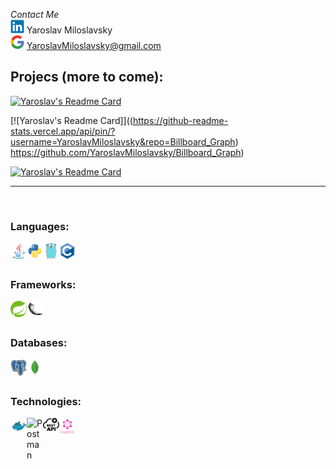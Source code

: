 <i> Contact Me </i>
<br>
[<img align="" alt="Yaroslav Miloslavsky | LinkedIn" width="22px" src="https://raw.githubusercontent.com/devicons/devicon/master/icons/linkedin/linkedin-original.svg" />][linkedin] 
Yaroslav Miloslavsky
<br>
<img align="" alt="Yaroslav Miloslavsky | LinkedIn" width="22px" src="https://raw.githubusercontent.com/devicons/devicon/master/icons/google/google-original.svg" /> YaroslavMiloslavsky@gmail.com

## Projecs (more to come):

[![Yaroslav's Readme Card](https://github-readme-stats.vercel.app/api/pin/?username=YaroslavMiloslavsky&repo=ToDoList-App)]( https://github.com/YaroslavMiloslavsky/ToDoList-App)

[![Yaroslav's Readme Card]]((https://github-readme-stats.vercel.app/api/pin/?username=YaroslavMiloslavsky&repo=Billboard_Graph) https://github.com/YaroslavMiloslavsky/Billboard_Graph)

[![Yaroslav's Readme Card](https://github-readme-stats.vercel.app/api/pin/?username=YaroslavMiloslavsky&repo=Assembly-Parser)]( https://github.com/YaroslavMiloslavsky/Assembly-Parser)

 

<hr />
<br />

### Languages:
<img align="left" alt="Java" width="26px" src="https://raw.githubusercontent.com/devicons/devicon/master/icons/java/java-original.svg" />

<img align="left" alt="Python" width="26px" src="https://raw.githubusercontent.com/devicons/devicon/master/icons/python/python-original.svg" />

<img align="left" alt="Go" width="26px" src="https://raw.githubusercontent.com/devicons/devicon/master/icons/go/go-original.svg" />

<img align="left" alt="C" width="26px" src="https://raw.githubusercontent.com/devicons/devicon/master/icons/c/c-original.svg" />


<br />
<br />


### Frameworks:
<img align="left" alt="Spring" width="26px" src="https://raw.githubusercontent.com/devicons/devicon/master/icons/spring/spring-original.svg" />

<img align="left" alt="Flask" width="26px" src="https://raw.githubusercontent.com/devicons/devicon/master/icons/flask/flask-original.svg" />

<br />
<br />

### Databases:

<img align="left" alt="Postgres" width="26px" src="https://raw.githubusercontent.com/devicons/devicon/master/icons/postgresql/postgresql-original.svg" />

<img align="left" alt="MongoDB" width="26px" src="https://raw.githubusercontent.com/devicons/devicon/master/icons/mongodb/mongodb-original.svg" />

<br />
<br />

### Technologies:

<img align="left" alt="Docker" width="26px" src="https://raw.githubusercontent.com/devicons/devicon/master/icons/docker/docker-original.svg" />

<img align="left" alt="Postman" width="26px" src="https://raw.githubusercontent.com/flathub/com.getpostman.Postman/master/logo-mark.svg" />

<img align="left" alt="RestAPI" width="26px" src="custom-icons/rest-api.svg" />

<img align="left" alt="GraphQL" width="26px" src="https://raw.githubusercontent.com/devicons/devicon/master/icons/graphql/graphql-plain-wordmark.svg" />

<br />
<br />





[linkedin]: https://www.linkedin.com/in/yaroslav-miloslavsky/
